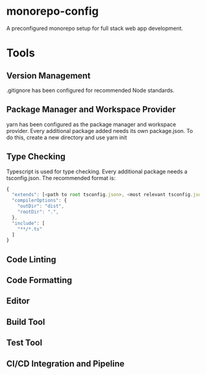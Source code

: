# monorepo-config
A preconfigured monorepo setup for full stack web app development.

# Tools
## Version Management
.gitignore has been configured for recommended Node standards.
## Package Manager and Workspace Provider
yarn has been configured as the package manager and workspace provider. Every additional package added needs its own package.json. To do this, create a new directory and use yarn init
## Type Checking
Typescript is used for type checking. Every additional package needs a tsconfig.json. The recommended format is:
```javascript
{
  "extends": [<path to root tsconfig.json>, <most relevant tsconfig.json from https://github.com/tsconfig/bases>],
  "compilerOptions": {
    "outDir": "dist",
    "rootDir": ".",
  },
  "include": [
    "**/*.ts"
  ]
}
```
## Code Linting
## Code Formatting
## Editor
## Build Tool
## Test Tool
## CI/CD Integration and Pipeline
